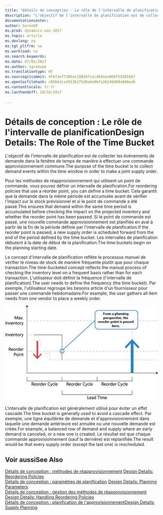 ```yaml
---
title: "Détails de conception - Le rôle de l'intervalle de planification"
description: "L'objectif de l'intervalle de planification est de collecter les événements de demande dans la fenêtre de temps de manière à effectuer une commande approvisionnement commune."
documentationcenter: 
author: SorenGP
ms.prod: dynamics-nav-2017
ms.topic: article
ms.devlang: na
ms.tgt_pltfrm: na
ms.workload: na
ms.search.keywords: 
ms.date: 07/01/2017
ms.author: sgroespe
ms.translationtype: HT
ms.sourcegitcommit: 4fefaef7380ac10836fcac404eea006f55d8556f
ms.openlocfilehash: c05bb3ca1913b1f5d0abe0bfa26248d08e080ad6
ms.contentlocale: fr-fr
ms.lasthandoff: 10/16/2017

---
```

# <a name="design-details-the-role-of-the-time-bucket"></a><span data-ttu-id="cde77-103">Détails de conception : Le rôle de l'intervalle de planification</span><span class="sxs-lookup"><span data-stu-id="cde77-103">Design Details: The Role of the Time Bucket</span></span>
<span data-ttu-id="cde77-104">L'objectif de l'intervalle de planification est de collecter les événements de demande dans la fenêtre de temps de manière à effectuer une commande approvisionnement commune.</span><span class="sxs-lookup"><span data-stu-id="cde77-104">The purpose of the time bucket is to collect demand events within the time window in order to make a joint supply order.</span></span>  
  
 <span data-ttu-id="cde77-105">Pour les méthodes de réapprovisionnement qui utilisent un point de commande, vous pouvez définir un intervalle de planification.</span><span class="sxs-lookup"><span data-stu-id="cde77-105">For reordering policies that use a reorder point, you can define a time bucket.</span></span> <span data-ttu-id="cde77-106">Cela garantit que la demande dans la même période est accumulée avant de vérifier l'impact sur le stock prévisionnel et si le point de commande a été passé.</span><span class="sxs-lookup"><span data-stu-id="cde77-106">This ensures that demand within the same time period is accumulated before checking the impact on the projected inventory and whether the reorder point has been passed.</span></span> <span data-ttu-id="cde77-107">Si le point de commande est passé, une nouvelle commande approvisionnement est planifiée en aval à partir de la fin de la période définie par l'intervalle de planification.</span><span class="sxs-lookup"><span data-stu-id="cde77-107">If the reorder point is passed, a new supply order is scheduled forward from the end of the period defined by the time bucket.</span></span> <span data-ttu-id="cde77-108">Les intervalles de planification débutent à la date de début de la planification.</span><span class="sxs-lookup"><span data-stu-id="cde77-108">The time buckets begin on the planning starting date.</span></span>  
  
 <span data-ttu-id="cde77-109">Le concept d'intervalle de planification reflète le processus manuel de vérifier le niveau de stock de manière fréquente plutôt que pour chaque transaction.</span><span class="sxs-lookup"><span data-stu-id="cde77-109">The time-bucketed concept reflects the manual process of checking the inventory level on a frequent basis rather than for each transaction.</span></span> <span data-ttu-id="cde77-110">L'utilisateur doit définir la fréquence (l'intervalle de planification).</span><span class="sxs-lookup"><span data-stu-id="cde77-110">The user needs to define the frequency (the time bucket).</span></span> <span data-ttu-id="cde77-111">Par exemple, l'utilisateur regroupe les besoins article d'un fournisseur pour passer une commande hebdomadaire.</span><span class="sxs-lookup"><span data-stu-id="cde77-111">For example, the user gathers all item needs from one vendor to place a weekly order.</span></span>  
  
 ![](media/nav_app_supply_planning_2_reorder_cycle.png "NAV_APP_supply_planning_2_reorder_cycle")  
  
 <span data-ttu-id="cde77-112">L'intervalle de planification est généralement utilisé pour éviter un effet cascade.</span><span class="sxs-lookup"><span data-stu-id="cde77-112">The time bucket is generally used to avoid a cascade effect.</span></span> <span data-ttu-id="cde77-113">Par exemple, une ligne équilibrée de demande et d'approvisionnement dans laquelle une demande antérieure est annulée ou une nouvelle demande est créée.</span><span class="sxs-lookup"><span data-stu-id="cde77-113">For example, a balanced row of demand and supply where an early demand is canceled, or a new one is created.</span></span> <span data-ttu-id="cde77-114">Le résultat est que chaque commande approvisionnement (sauf la dernière) est replanifiée.</span><span class="sxs-lookup"><span data-stu-id="cde77-114">The result would be that every supply order (except the last one) is rescheduled.</span></span>  
  
## <a name="see-also"></a><span data-ttu-id="cde77-115">Voir aussi</span><span class="sxs-lookup"><span data-stu-id="cde77-115">See Also</span></span>  
 <span data-ttu-id="cde77-116">[Détails de conception : méthodes de réapprovisionnement](design-details-reordering-policies.md) </span><span class="sxs-lookup"><span data-stu-id="cde77-116">[Design Details: Reordering Policies](design-details-reordering-policies.md) </span></span>  
 <span data-ttu-id="cde77-117">[Détails de conception : paramètres de planification](design-details-planning-parameters.md) </span><span class="sxs-lookup"><span data-stu-id="cde77-117">[Design Details: Planning Parameters](design-details-planning-parameters.md) </span></span>  
 <span data-ttu-id="cde77-118">[Détails de conception : gestion des méthodes de réapprovisionnement](design-details-handling-reordering-policies.md) </span><span class="sxs-lookup"><span data-stu-id="cde77-118">[Design Details: Handling Reordering Policies](design-details-handling-reordering-policies.md) </span></span>  
 [<span data-ttu-id="cde77-119">Détails de conception : planification de l'approvisionnement</span><span class="sxs-lookup"><span data-stu-id="cde77-119">Design Details: Supply Planning</span></span>](design-details-supply-planning.md)

